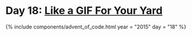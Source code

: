 # Day 18: [Like a GIF For Your Yard](https://adventofcode.com/2015/day/18)

{% include components/advent_of_code.html
	year = "2015" day = "18"
%}
